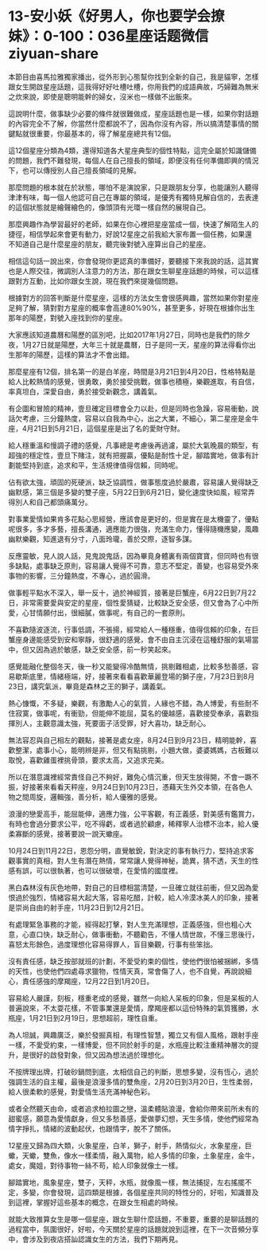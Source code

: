 # 13-安小妖《好男人，你也要学会撩妹》：0-100：036星座话题微信ziyuan-share

本節目由喜馬拉雅獨家播出，從外形到心態幫你找到全新的自己，我是貓寧，怎樣跟女生開啟星座話題，這我得好好吐槽吐槽，你用我們的成語典故，巧婦難為無米之炊來說，即使是聰明能幹的婦女，沒米也一樣做不出飯來。

這說明什麼，做事缺少必要的條件就很難做成，星座話題也是一樣，如果你對話題的內容完全不了解，你當然什麼都說不了，因為你沒有內容，所以搞清楚事情的關鍵點就很重要，你最基本的，得了解星座總共有12個。

這12個星座分類為4類，還得知道各大星座典型的個性特點，這完全屬於知識儲備的問題，我們不難發現，每個人在自己擅長的領域，即便沒有任何準備即興的情況下，也可以傳授別人自己擅長領域的見解。

那麼問題的根本就在於狀態，哪怕不是演說家，只是跟朋友分享，也能讓別人聽得津津有味，每一個人他認可自己在專屬的領域，是優秀有獨特見解自信的，去表達的這個狀態就是繪聲繪色的，像頭頂有光環一樣自然的展現自己。

那麼興趣作為學習最好的老師，如果在你心裡把星座當成一個，快速了解陌生人的捷徑，相信學起來會更有動力，好說12星座之前我給大家布置一個任務，如果還不知道自己是什麼星座的朋友，聽完後對號入座算出自己的星座。

相信這句話一說出來，你會發現你更認真的準備好，要聽接下來我說的話，這其實也是人際交往，微調別人注意力的方法，那在跟女生聊星座話題的時候，可以這樣跟對方互動，比如你跟女生說，現在我們來提幾個問題。

根據對方的回答判斷是什麼星座，這樣的方法女生會很感興趣，當然如果你對星座足夠了解，猜對對方星座的概率會高達80%90%，甚至更多，好現在根據你出生那年的陽歷，對號入座找到你的星座。

大家應該知道農曆和陽歷的區別吧，比如2017年1月27日，同時也是我們的除夕夜，1月27日就是陽歷，大年三十就是農曆，日子是同一天，星座的算法得看你出生那年的陽歷，這樣的算法才不會出錯。

那麼星座有12個，排名第一的是白羊座，時間是3月21日到4月20日，性格特點是給人比較熱情的感覺，很勇敢，勇於接受挑戰，做事也積極，樂觀進取，有自信，率真坦白，深愛自由，勇於接受新觀念，講義氣。

有企圖和冒險的精神，壹旦確定目標會全力以赴，但是同時也急躁，容易衝動，說話欠考慮，三分鐘熱度，容易以自我為中心，出之大業，不細心，第二星座是金牛座，4月21日到5月21日，這個星座是出了名的愛財守財。

給人穩重溫和慢調子禮的感覺，凡事總是考慮後再過濾，屬於大氣晚晨的類型，有超強的穩定性，壹旦下賭注，就有把握贏，優點是耐性十足，腳踏實地，做事有計劃能堅持到底，追求和平，生活規律值得信賴，同時呢。

佔有欲太強，頑固的死硬派，缺乏協調性，做事態度過於嚴肅，容易讓人覺得缺乏幽默感，第三個是多變的雙子座，5月22日到6月21日，變化速度快如風，經常弄得別人和自己都頭痛萬分。

對事業愛情如果肯多花點心思經營，應該會是更好的，但是實在是太機靈了，優點呢很多，多才多藝，擅長溝通，適應能力很強，充滿生命力，懂得隨機應變，風趣幽默樂觀，知進退有分寸，八面玲瓏，善於交際，逐智多謀。

反應靈敏，見人說人話，見鬼說鬼話，因為畢竟身體裏有兩個寶寶，但同時也有很多缺點，處事缺乏原則，容易讓人覺得不可靠，意志不堅定，善變，也容易受外來事物的影響，三分鐘熱度，不專心，過於圓滑。

做事輕平點水不深入，舉一反十，過於神經質，接著是巨蟹座，6月22日到7月22日，非常需要愛與安定的星座，個性愛猜疑，比較缺乏安全感，但又會為了心中所愛，心甘情願付出，很細膩，做事呢，有自己的一套原則。

不喜歡隨波逐流，行事低調，不張揚，經常給人一種穩重，值得信賴的印象，在巨蟹座身邊能感受到安和寧靜，很舒適的感覺，會不由自主沉浸在這種舒服的氣場當中，但又因為過於敏感，缺乏安全感，前一秒笑起來。

感覺能融化整個冬天，後一秒又能變得冷酷無情，挑剔難相處，比較多愁善感，容易歇斯底里，情緒極端，好，接著來看看喜歡華麗登場的獅子座，7月23日到8月23日，講究氣派，畢竟是森林之王的獅子，講義氣。

熱心慷慨，不多疑，樂觀，有激勵人心的氣質，人緣也不錯，為人博愛，有些耐不住寂寞，做事呢，有衝勁，但能伸不能屈，莫名的優越感，喜歡接受奉承，喜歡指揮別人，主觀意識太強，死要面子活受罪，好大喜功，缺乏耐心。

無法容忍與自己相左的觀點，接著是處女座，8月24日到9月23日，精明能幹，喜歡整潔，處事小心，能明辨是非，但又有點挑剔，小題大做，婆婆媽媽，古板難以取悅，喜歡雞蛋裡挑骨頭，要求太高，又追求完美。

所以在潛意識裡經常責怪自己不夠好，難免心情沉重，但天生放得開，不會一蹶不振，好接著來看看天秤座，9月24日到10月23日，憑藉天生外交本領，在各色人物之間周旋，邏輯強，善分析，給人優雅的感覺。

浪漫的戀愛高手，能屈能伸，適應力強，公平客觀，有正義感，對美感有鑑賞力，有時也會過分要求公平，吃不得虧，或者過於顧慮，稀釋寧人治標不治本，給人優柔寡斷的感覺，接著要說一說天蠍座。

10月24日到11月22日，恩怨分明，直覺敏銳，對決定的事有執行力，堅持追求客觀事實的真相，對人生有潛在熱情，常常讓人覺得神秘，詭異，猜不透，天生的性感有誤，可以很執著，也可以很破壞，在愛情的國度裡。

黑白森林沒有灰色地帶，對自己的目標相當清楚，一旦確立就往前衝，但又因為愛恨過於強烈，情緒容易大起大落，容易吃醋，計較，給人冷漠冰美人的印象，接著是崇尚自由的射手座，11月23日到12月21日。

有處理緊急事務的才能，經得起打擊，對人生充滿理想，正義感強，但也粗心大意，心直口快，缺乏耐心，做事衝動，不聽勸告，不懂人情世故，不懂三思後行，喜怒太形餘色，過度理想化容易得罪人，盲目樂觀，行事有些笨拙。

沒有責任感，缺乏按部就班的計劃，不愛受約束的個性，使他們很怕被捆綁，多情的天性，也使他們四處尋求獵物，性情天真，常會傷了人，也不自覺，再說說細心，責任感強的摩羯座，12月22日到1月20日。

容易給人嚴謹，刻板，穩重老成的感覺，雖然一向給人呆板的印象，但是呆板的人普遍說來，不太耍花樣，不管事業還是愛情，摩羯座都以這份特殊的氣質獲勝，水瓶座，1月21日到2月19日，思想超前，理性自重。

為人坦誠，興趣廣泛，樂於發掘真相，有理性智慧，獨立又有個人風格，跟射手座一樣，不愛受約束，一樣博愛，但不同於射手的是，水瓶座比較注重精神層次的提升，是很好的啟發對象，但又因為想法過於理想化。

不按牌理出牌，打破砂鍋問到底，太相信自己的判斷，思想多變，沒有恆心，過於強調生活的自主權，最後是浪漫多情的雙魚座，2月20日到3月20日，生性柔弱，給人很柔軟的感覺，對愛情生活充滿神秘色彩。

或者全然聽天由命，或者追求柏拉圖之戀，溫柔體貼浪漫，會給你帶來前所未有的甜蜜感，願意為愛情獻身，但又多愁善感，愛做夢幻想，天生多情，使他們經常為情字掙扎，情緒的波動起伏，也跟情字，脫不了關係。

12星座又歸為四大類，火象星座，白羊，獅子，射手，熱情似火，水象星座，巨蠍，天蠍，雙魚，像水一樣柔情，融入萬物，給人多情的印象，土象星座，金牛，處女，魔姐，對待事物一絲不苟，給人印象就像土一樣。

腳踏實地，風象星座，雙子，天秤，水瓶，就像風一樣，無法捕捉，左右搖擺不定，多變，你會發現，這四類是根據，各個星座共同的特性分的，好啦，知識普及到這裡，掌握好這些基本的概念，在跟女生相處的時候。

就能大致推算女生是哪一個星座，跟女生聊什麼話題，不重要，重要的是聊話題的過程當中，氛圍很好，好啦，今天關於星座的話題就說到這裡，在下一次音頻分享中，會涉及到夜店搭訕認識女生的方法，我們下期再見。

